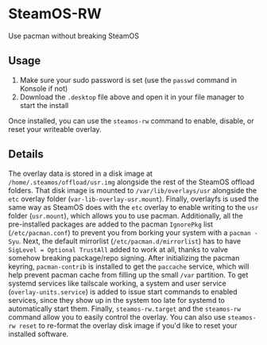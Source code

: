 # SteamOS-RW
Use pacman without breaking SteamOS
<!--download button goes here-->
## Usage
1. Make sure your sudo password is set (use the `passwd` command in Konsole if not)
2. Download the `.desktop` file above and open it in your file manager to start the install

Once installed, you can use the `steamos-rw` command to enable, disable, or reset your writeable overlay.
## Details
The overlay data is stored in a disk image at `/home/.steamos/offload/usr.img` alongside the rest of the SteamOS offload folders.
That disk image is mounted to `/var/lib/overlays/usr` alongside the `etc` overlay folder (`var-lib-overlay-usr.mount`).
Finally, overlayfs is used the same way as SteamOS does with the `etc` overlay to enable writing to the `usr` folder (`usr.mount`), which allows you to use pacman.
Additionally, all the pre-installed packages are added to the pacman `IgnorePkg` list (`/etc/pacman.conf`) to prevent you from borking your system with a `pacman -Syu`.
Next, the default mirrorlist (`/etc/pacman.d/mirrorlist`) has to have `SigLevel = Optional TrustAll` added to work at all, thanks to valve somehow breaking package/repo signing.
After initializing the pacman keyring, `pacman-contrib` is installed to get the `paccache` service, which will help prevent pacman cache from filling up the small `/var` partition.
To get systemd services like tailscale working, a system and user service (`overlay-units.service`) is added to issue start commands to enabled services, since they show up in the system too late for systemd to automatically start them.
Finally, `steamos-rw.target` and the `steamos-rw` command allow you to easily control the overlay.
You can also use `steamos-rw reset` to re-format the overlay disk image if you'd like to reset your installed software.
